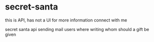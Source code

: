 # secret-santa
this is API, has not a UI 
for more information connect with me 

secret santa api sending mail users where writing whom should a gift be given
